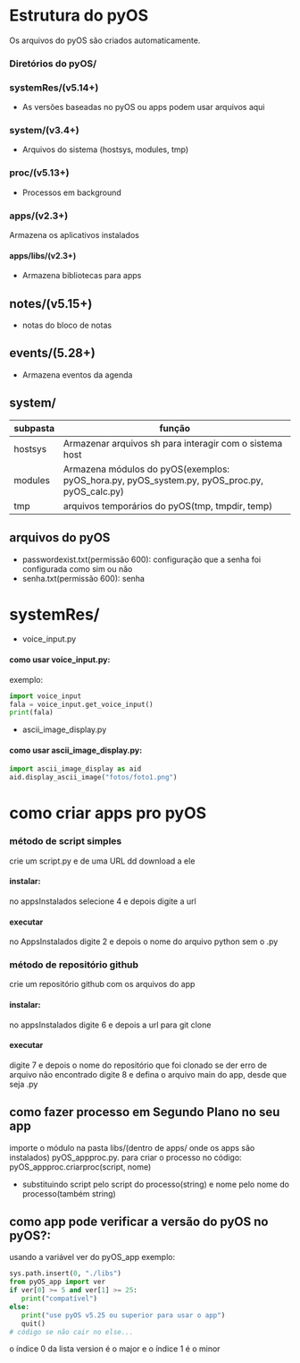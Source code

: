 # Estrutura do pyOS

Os arquivos do pyOS são criados automaticamente.

### Diretórios do pyOS/

### systemRes/(v5.14+)
- As versões baseadas no pyOS ou apps podem usar arquivos aqui

### system/(v3.4+)
- Arquivos do sistema (hostsys, modules, tmp)

### proc/(v5.13+)
- Processos em background

### apps/(v2.3+)
Armazena os aplicativos instalados

#### apps/libs/(v2.3+)
- Armazena bibliotecas para apps

## notes/(v5.15+)
- notas do bloco de notas

## events/(5.28+)
- Armazena eventos da agenda

## system/

| subpasta | função
| -------- | ------ |
| hostsys | Armazenar arquivos sh para interagir com o sistema host |
| modules | Armazena módulos do pyOS(exemplos: pyOS_hora.py, pyOS_system.py, pyOS_proc.py, pyOS_calc.py) |
| tmp | arquivos temporários do pyOS(tmp, tmpdir, temp) |

## arquivos do pyOS
- passwordexist.txt(permissão 600): configuração que a senha foi configurada como sim ou não
- senha.txt(permissão 600): senha

# systemRes/
- voice_input.py
#### como usar voice_input.py:
exemplo: 
```python
import voice_input
fala = voice_input.get_voice_input()
print(fala)
```
- ascii_image_display.py
#### como usar ascii_image_display.py:
```python
import ascii_image_display as aid
aid.display_ascii_image("fotos/foto1.png")
```

# como criar apps pro pyOS
### método de script simples
 crie um script.py e de uma URL dd download a ele
#### instalar:
 no appsInstalados selecione 4
 e depois digite a url
#### executar
 no AppsInstalados digite 2 e depois o nome do arquivo python sem o .py
### método de repositório github
crie um repositório github com os arquivos do app
#### instalar:
 no appsInstalados digite 6 e depois a url para git clone
#### executar
 digite 7 e depois o nome do repositório que foi clonado
 se der erro de arquivo não encontrado digite 8 e defina o arquivo main do app, desde que seja .py

## como fazer processo em Segundo Plano no seu app
 importe o módulo na pasta libs/(dentro de apps/ onde os apps são instalados) pyOS_appproc.py. para criar o processo no código:
 pyOS_appproc.criarproc(script, nome)

 - substituindo script pelo script do processo(string) e nome pelo nome do processo(também string)

## como app pode verificar a versão do pyOS no pyOS?:
 usando a variável ver do pyOS_app
 exemplo:
 ```python 
sys.path.insert(0, "./libs")
from pyOS_app import ver
if ver[0] >= 5 and ver[1] >= 25:
    print("compatível")
else:
    print("use pyOS v5.25 ou superior para usar o app")
    quit()
# código se não cair no else...
```
 o índice 0 da lista version é o major e o índice 1 é o minor
